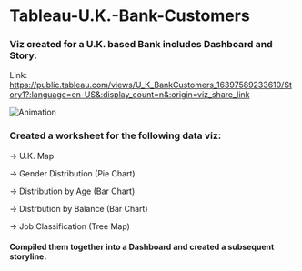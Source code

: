 # Tableau-U.K.-Bank-Customers
### Viz created for a U.K. based Bank includes Dashboard and Story.


Link: https://public.tableau.com/views/U_K_BankCustomers_16397589233610/Story1?:language=en-US&:display_count=n&:origin=viz_share_link






![Animation](https://user-images.githubusercontent.com/91877930/146584250-3f5b1e57-4422-4c2a-a21f-6cc9dc3611e2.gif)





### Created a worksheet for the following data viz:


-> U.K. Map


-> Gender Distribution (Pie Chart)


-> Distribution by Age (Bar Chart)


-> Distrbution by Balance (Bar Chart)


-> Job Classification (Tree Map)



#### Compiled them together into a Dashboard and created a subsequent storyline.





